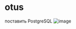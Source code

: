# otus
 поставить PostgreSQL
 ![image](https://user-images.githubusercontent.com/108919955/179389927-3950a088-2a03-48c7-b91e-21745dab7413.png)
